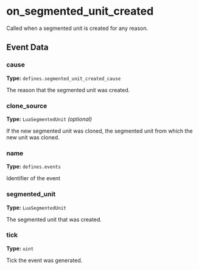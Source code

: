# on_segmented_unit_created

Called when a segmented unit is created for any reason.

## Event Data

### cause

**Type:** `defines.segmented_unit_created_cause`

The reason that the segmented unit was created.

### clone_source

**Type:** `LuaSegmentedUnit` *(optional)*

If the new segmented unit was cloned, the segmented unit from which the new unit was cloned.

### name

**Type:** `defines.events`

Identifier of the event

### segmented_unit

**Type:** `LuaSegmentedUnit`

The segmented unit that was created.

### tick

**Type:** `uint`

Tick the event was generated.

